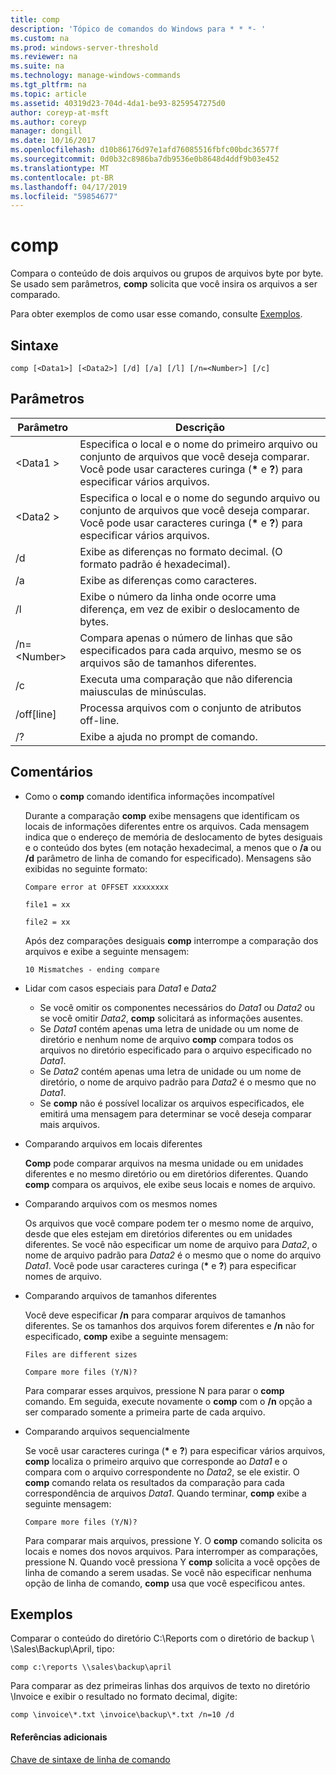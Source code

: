```yaml
---
title: comp
description: 'Tópico de comandos do Windows para * * *- '
ms.custom: na
ms.prod: windows-server-threshold
ms.reviewer: na
ms.suite: na
ms.technology: manage-windows-commands
ms.tgt_pltfrm: na
ms.topic: article
ms.assetid: 40319d23-704d-4da1-be93-8259547275d0
author: coreyp-at-msft
ms.author: coreyp
manager: dongill
ms.date: 10/16/2017
ms.openlocfilehash: d10b86176d97e1afd76085516fbfc00bdc36577f
ms.sourcegitcommit: 0d0b32c8986ba7db9536e0b8648d4ddf9b03e452
ms.translationtype: MT
ms.contentlocale: pt-BR
ms.lasthandoff: 04/17/2019
ms.locfileid: "59854677"
---
```

# <a name="comp"></a>comp



Compara o conteúdo de dois arquivos ou grupos de arquivos byte por byte. Se usado sem parâmetros, **comp** solicita que você insira os arquivos a ser comparado.

Para obter exemplos de como usar esse comando, consulte [Exemplos](#BKMK_examples).

## <a name="syntax"></a>Sintaxe

```
comp [<Data1>] [<Data2>] [/d] [/a] [/l] [/n=<Number>] [/c]
```

## <a name="parameters"></a>Parâmetros

|Parâmetro|Descrição|
|---------|-----------|
|\<Data1 >|Especifica o local e o nome do primeiro arquivo ou conjunto de arquivos que você deseja comparar. Você pode usar caracteres curinga (**&#42;** e **?**) para especificar vários arquivos.|
|\<Data2 >|Especifica o local e o nome do segundo arquivo ou conjunto de arquivos que você deseja comparar. Você pode usar caracteres curinga (**&#42;** e **?**) para especificar vários arquivos.|
|/d|Exibe as diferenças no formato decimal. (O formato padrão é hexadecimal).|
|/a|Exibe as diferenças como caracteres.|
|/l|Exibe o número da linha onde ocorre uma diferença, em vez de exibir o deslocamento de bytes.|
|/n=\<Number>|Compara apenas o número de linhas que são especificados para cada arquivo, mesmo se os arquivos são de tamanhos diferentes.|
|/c|Executa uma comparação que não diferencia maiusculas de minúsculas.|
|/off[line]|Processa arquivos com o conjunto de atributos off-line.|
|/?|Exibe a ajuda no prompt de comando.|

## <a name="remarks"></a>Comentários

-   Como o **comp** comando identifica informações incompatível

    Durante a comparação **comp** exibe mensagens que identificam os locais de informações diferentes entre os arquivos. Cada mensagem indica que o endereço de memória de deslocamento de bytes desiguais e o conteúdo dos bytes (em notação hexadecimal, a menos que o **/a** ou **/d** parâmetro de linha de comando for especificado). Mensagens são exibidas no seguinte formato:

    `Compare error at OFFSET xxxxxxxx`

    `file1 = xx`

    `file2 = xx`

    Após dez comparações desiguais **comp** interrompe a comparação dos arquivos e exibe a seguinte mensagem:

    `10 Mismatches - ending compare`
-   Lidar com casos especiais para *Data1* e *Data2*  
    -   Se você omitir os componentes necessários do *Data1* ou *Data2* ou se você omitir *Data2*, **comp** solicitará as informações ausentes.
    -   Se *Data1* contém apenas uma letra de unidade ou um nome de diretório e nenhum nome de arquivo **comp** compara todos os arquivos no diretório especificado para o arquivo especificado no *Data1*.
    -   Se *Data2* contém apenas uma letra de unidade ou um nome de diretório, o nome de arquivo padrão para *Data2* é o mesmo que no *Data1*.
    -   Se **comp** não é possível localizar os arquivos especificados, ele emitirá uma mensagem para determinar se você deseja comparar mais arquivos.
-   Comparando arquivos em locais diferentes

    **Comp** pode comparar arquivos na mesma unidade ou em unidades diferentes e no mesmo diretório ou em diretórios diferentes. Quando **comp** compara os arquivos, ele exibe seus locais e nomes de arquivo.
-   Comparando arquivos com os mesmos nomes

    Os arquivos que você compare podem ter o mesmo nome de arquivo, desde que eles estejam em diretórios diferentes ou em unidades diferentes. Se você não especificar um nome de arquivo para *Data2*, o nome de arquivo padrão para *Data2* é o mesmo que o nome do arquivo *Data1*. Você pode usar caracteres curinga (**&#42;** e **?**) para especificar nomes de arquivo.
-   Comparando arquivos de tamanhos diferentes

    Você deve especificar **/n** para comparar arquivos de tamanhos diferentes. Se os tamanhos dos arquivos forem diferentes e **/n** não for especificado, **comp** exibe a seguinte mensagem:

    `Files are different sizes`

    `Compare more files (Y/N)?`

    Para comparar esses arquivos, pressione N para parar o **comp** comando. Em seguida, execute novamente o **comp** com o **/n** opção a ser comparado somente a primeira parte de cada arquivo.
-   Comparando arquivos sequencialmente

    Se você usar caracteres curinga (**&#42;** e **?**) para especificar vários arquivos, **comp** localiza o primeiro arquivo que corresponde ao *Data1* e o compara com o arquivo correspondente no *Data2*, se ele existir. O **comp** comando relata os resultados da comparação para cada correspondência de arquivos *Data1*. Quando terminar, **comp** exibe a seguinte mensagem:

    `Compare more files (Y/N)?`

    Para comparar mais arquivos, pressione Y. O **comp** comando solicita os locais e nomes dos novos arquivos. Para interromper as comparações, pressione N. Quando você pressiona Y **comp** solicita a você opções de linha de comando a serem usadas. Se você não especificar nenhuma opção de linha de comando, **comp** usa que você especificou antes.

## <a name="BKMK_examples"></a>Exemplos

Comparar o conteúdo do diretório C:\Reports com o diretório de backup \\ \\Sales\Backup\April, tipo:
```
comp c:\reports \\sales\backup\april
```
Para comparar as dez primeiras linhas dos arquivos de texto no diretório \Invoice e exibir o resultado no formato decimal, digite:
```
comp \invoice\*.txt \invoice\backup\*.txt /n=10 /d
```

#### <a name="additional-references"></a>Referências adicionais

[Chave de sintaxe de linha de comando](command-line-syntax-key.md)